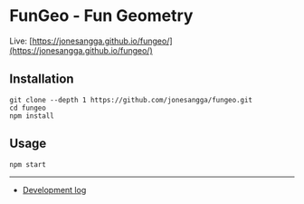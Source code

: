 # FunGeo - Fun Geometry

Live: [https://jonesangga.github.io/fungeo/](https://jonesangga.github.io/fungeo/)

## Installation

```
git clone --depth 1 https://github.com/jonesangga/fungeo.git
cd fungeo
npm install
```

## Usage

```
npm start
```

---

- [Development log](log.md)
